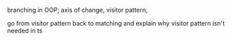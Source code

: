 branching in OOP; axis of change, visitor pattern,

go from visitor pattern back to matching and explain why visitor pattern isn't needed in ts